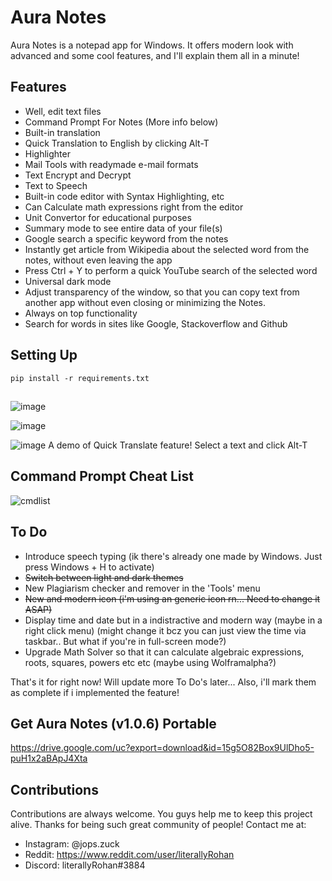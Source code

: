 
# Aura Notes

Aura Notes is a notepad app for Windows. It offers modern look with advanced and some cool features, and I'll explain them all in a minute!

## Features

- Well, edit text files
- Command Prompt For Notes (More info below)
- Built-in translation
- Quick Translation to English by clicking Alt-T
- Highlighter
- Mail Tools with readymade e-mail formats
- Text Encrypt and Decrypt
- Text to Speech
- Built-in code editor with Syntax Highlighting, etc
- Can Calculate math expressions right from the editor
- Unit Convertor for educational purposes
- Summary mode to see entire data of your file(s)
- Google search a specific keyword from the notes
- Instantly get article from Wikipedia about the selected word from the notes, without even leaving the app
- Press Ctrl + Y to perform a quick YouTube search of the selected word
- Universal dark mode
- Adjust transparency of the window, so that you can copy text from another app without even closing or minimizing the Notes.
- Always on top functionality
- Search for words in sites like Google, Stackoverflow and Github

## Setting Up
```
pip install -r requirements.txt
```

## 

![image](https://user-images.githubusercontent.com/109947257/205427717-660ad706-3543-4a47-8dbd-fb1434952ff0.png)

![image](https://user-images.githubusercontent.com/109947257/205427748-09f5ef87-c221-4bf4-926a-be5030c7b5fd.png)

![image](https://user-images.githubusercontent.com/109947257/205427834-86d6d7b7-f02a-42ab-9e51-76d04ba70312.png)
A demo of Quick Translate feature! Select a text and click Alt-T

## Command Prompt Cheat List

![cmdlist](https://user-images.githubusercontent.com/109947257/204121886-ff91392e-466d-40c3-adc6-139439c73e51.png)


## To Do 

- Introduce speech typing (ik there's already one made by Windows. Just press Windows + H to activate)
- ~~Switch between light and dark themes~~
- New Plagiarism checker and remover in the 'Tools' menu
- ~~New and modern icon (i'm using an generic icon rn... Need to change it ASAP)~~
- Display time and date but in a indistractive and modern way (maybe in a right click menu) (might change it bcz you can just view the time via taskbar.. But what if you're in full-screen mode?)
- Upgrade Math Solver so that it can calculate algebraic expressions, roots, squares, powers etc etc (maybe using Wolframalpha?)

That's it for right now! Will update more To Do's later... Also, i'll mark them as complete if i implemented the feature!

## Get Aura Notes (v1.0.6) Portable
https://drive.google.com/uc?export=download&id=15g5O82Box9UlDho5-puH1x2aBApJ4Xta

##     

## Contributions
Contributions are always welcome. You guys help me to keep this project alive. Thanks for being such great community of people! Contact me at:
- Instagram: @jops.zuck
- Reddit: https://www.reddit.com/user/literallyRohan
- Discord: literallyRohan#3884
